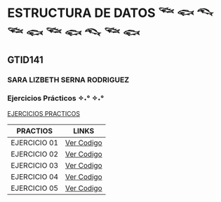 # ESTRUCTURA DE DATOS 𓆝 𓆟 𓆞 𓆝 𓆟 𓆝 𓆟 𓆞 𓆝 𓆟
## GTID141
### SARA LIZBETH SERNA RODRIGUEZ
### Ejercicios Prácticos ✧˖° ✧˖°

[EJERCICIOS PRACTICOS](https://github.com/slserna/U2GB-Ejercicios-Pr-cticos/tree/main/EjerciciosPracticos_Act5)

 | PRACTIOS | LINKS |
| ------------- | ------------- |
| EJERCICIO 01  | [Ver Codigo](https://github.com/slserna/U2GB-Ejercicios-Pr-cticos/tree/main/EjerciciosPracticos_Act5)|
| EJERCICIO 02  | [Ver Codigo](https://github.com/slserna/U2GB-Ejercicios-Pr-cticos/tree/main/EjerciciosPracticos_Act5)|
| EJERCICIO 03  | [Ver Codigo](https://github.com/slserna/U2GB-Ejercicios-Pr-cticos/tree/main/EjerciciosPracticos_Act5)|
| EJERCICIO 04  | [Ver Codigo](https://github.com/slserna/U2GB-Ejercicios-Pr-cticos/tree/main/EjerciciosPracticos_Act5)|
| EJERCICIO 05  | [Ver Codigo](https://github.com/slserna/U2GB-Ejercicios-Pr-cticos/tree/main/EjerciciosPracticos_Act5)|
